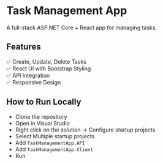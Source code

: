 ﻿# Task Management App
A full-stack ASP.NET Core + React app for managing tasks.

## Features
✅ Create, Update, Delete Tasks  
✅ React UI with Bootstrap Styling  
✅ API Integration  
✅ Responsive Design

## How to Run Locally
- Clone the repository
- Open in Visual Studio
- Right click on the solution -> Configure startup projects
- Select Multiple startup projects 
- Add `TaskManagementApp.API`
- Add `TaskManagementApp.Client`
- Run